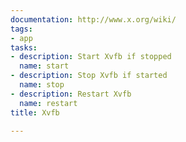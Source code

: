 ```yaml
---
documentation: http://www.x.org/wiki/
tags:
- app
tasks:
- description: Start Xvfb if stopped
  name: start
- description: Stop Xvfb if started
  name: stop
- description: Restart Xvfb
  name: restart
title: Xvfb

---
```

